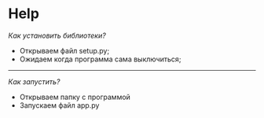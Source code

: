 # Help


*Как установить библиотеки?*
- Открываем файл setup.py;
- Ожидаем когда программа сама выключиться;

---

*Как запустить?*
- Открываем папку с программой
- Запускаем файл app.py
